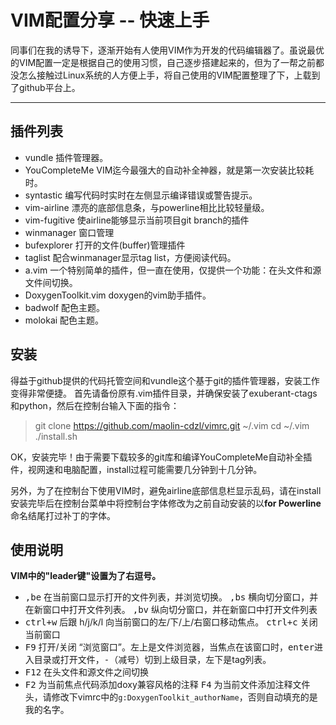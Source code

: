 VIM配置分享 -- 快速上手
===================

同事们在我的诱导下，逐渐开始有人使用VIM作为开发的代码编辑器了。虽说最优的VIM配置一定是根据自己的使用习惯，自己逐步搭建起来的，但为了一帮之前都没怎么接触过Linux系统的人方便上手，将自己使用的VIM配置整理了下，上载到了github平台上。

----------

插件列表
-------------

- vundle 
插件管理器。
- YouCompleteMe 
VIM迄今最强大的自动补全神器，就是第一次安装比较耗时。
- syntastic
编写代码时实时在左侧显示编译错误或警告提示。
- vim-airline
漂亮的底部信息条，与powerline相比比较轻量级。
- vim-fugitive
使airline能够显示当前项目git branch的插件
- winmanager
窗口管理
- bufexplorer
打开的文件(buffer)管理插件
- taglist
配合winmanager显示tag list，方便阅读代码。
- a.vim
一个特别简单的插件，但一直在使用，仅提供一个功能：在头文件和源文件间切换。
- DoxygenToolkit.vim
doxygen的vim助手插件。
- badwolf
配色主题。
- molokai
配色主题。



安装
-------------
得益于github提供的代码托管空间和vundle这个基于git的插件管理器，安装工作变得非常便捷。
首先请备份原有.vim插件目录，并确保安装了exuberant-ctags和python，然后在控制台输入下面的指令：

> git clone https://github.com/maolin-cdzl/vimrc.git ~/.vim
> cd ~/.vim
> ./install.sh

OK，安装完毕！由于需要下载较多的git库和编译YouCompleteMe自动补全插件，视网速和电脑配置，install过程可能需要几分钟到十几分钟。

另外，为了在控制台下使用VIM时，避免airline底部信息栏显示乱码，请在install安装完毕后在控制台菜单中将控制台字体修改为之前自动安装的以**for Powerline**命名结尾打过补丁的字体。

使用说明
-----------

**VIM中的"leader键"设置为了右逗号。**

- <kbd>,be</kbd> 在当前窗口显示打开的文件列表，并浏览切换。
<kbd> ,bs</kbd> 横向切分窗口，并在新窗口中打开文件列表。
 <kbd>,bv</kbd> 纵向切分窗口，并在新窗口中打开文件列表
- <kbd>ctrl+w</kbd> 后跟 h/j/k/l 向当前窗口的左/下/上/右窗口移动焦点。
<kbd>ctrl+c</kbd> 关闭当前窗口
- <kbd>F9</kbd> 打开/关闭 “浏览窗口”。左上是文件浏览器，当焦点在该窗口时，<kbd>enter</kbd>进入目录或打开文件，<kbd>-</kbd>（减号）切到上级目录，左下是tag列表。
- <kbd>F12</kbd> 在头文件和源文件之间切换
- <kbd>F2</kbd> 为当前焦点代码添加doxy兼容风格的注释
<kbd>F4</kbd> 为当前文件添加注释文件头，请修改下vimrc中的`g:DoxygenToolkit_authorName`，否则自动填充的是我的名字。


